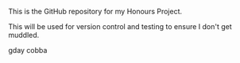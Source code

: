 This is the GitHub repository for my Honours Project.

This will be used for version control and testing to ensure I don't get muddled.

gday cobba
